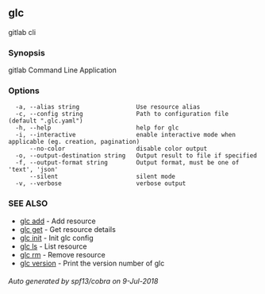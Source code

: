 ## glc

gitlab cli

### Synopsis

gitlab Command Line Application

### Options

```
  -a, --alias string                Use resource alias
  -c, --config string               Path to configuration file (default ".glc.yaml")
  -h, --help                        help for glc
  -i, --interactive                 enable interactive mode when applicable (eg. creation, pagination)
      --no-color                    disable color output
  -o, --output-destination string   Output result to file if specified
  -f, --output-format string        Output format, must be one of 'text', 'json'
      --silent                      silent mode
  -v, --verbose                     verbose output
```

### SEE ALSO

* [glc add](glc_add.md)	 - Add resource
* [glc get](glc_get.md)	 - Get resource details
* [glc init](glc_init.md)	 - Init glc config
* [glc ls](glc_ls.md)	 - List resource
* [glc rm](glc_rm.md)	 - Remove resource
* [glc version](glc_version.md)	 - Print the version number of glc

###### Auto generated by spf13/cobra on 9-Jul-2018
